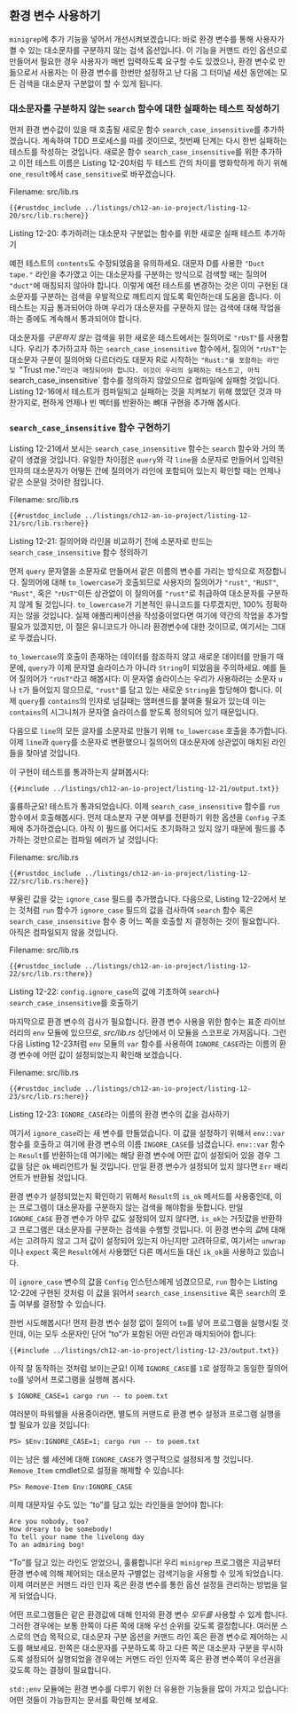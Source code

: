 ## 환경 변수 사용하기

`minigrep`에 추가 기능을 넣어서 개선시켜보겠습니다: 바로 환경
변수를 통해 사용자가 켤 수 있는 대소문자를 구분하지 않는 검색
옵션입니다. 이 기능을 커맨드 라인 옵션으로 만들어서 필요한 경우
사용자가 매번 입력하도록 요구할 수도 있겠으나, 환경 변수로 만듦으로서
사용자는 이 환경 변수를 한번만 설정하고 난 다음 그 터미널 세션
동안에는 모든 검색을 대소문자 구분없이 할 수 있게 됩니다.

### 대소문자를 구분하지 않는 `search` 함수에 대한 실패하는 테스트 작성하기

먼저 환경 변수값이 있을 때 호출될 새로운 함수 `search_case_insensitive`를
추가하겠습니다. 계속하여 TDD 프로세스를 따를 것이므로, 첫번째 단계는
다시 한번 실패하는 테스트를 작성하는 것입니다. 새로운 함수
`search_case_insensitive`를 위한 추가하고 이전 테스트 이름은
Listing 12-20처럼 두 테스트 간의 차이를 명화학하게 하기 위해 `one_result`에서
`case_sensitive`로 바꾸겠습니다.

<span class="filename">Filename: src/lib.rs</span>

```rust,ignore,does_not_compile
{{#rustdoc_include ../listings/ch12-an-io-project/listing-12-20/src/lib.rs:here}}
```

<span class="caption">Listing 12-20: 추가하려는 대소문자 구분없는 함수를 위한
새로운 실패 테스트 추가하기</span>

예전 테스트의 `contents`도 수정되었음을 유의하세요. 대문자 D를 사용한
`"Duct tape."` 라인을 추가였고 이는 대소문자를 구분하는 방식으로 검색할
때는 질의어 `"duct"`에 매칭되지 않아야 합니다. 이렇게 예전 테스트를 변경하는
것은 이미 구현된 대소문자를 구분하는 검색을 우발적으로 깨트리지 않도록
확인하는데 도움을 줍니다. 이 테스트는 지금 통과되어야 하며 우리가 대소문자를
구문하지 않는 검색에 대해 작업을 하는 중에도 계속해서 통과되어야 합니다.

대소문자를 *구문하지 않는* 검색을 위한 새로운 테스트에서는 질의어로 `"rUsT"`를
사용합니다. 우리가 추가하고자 하는 `search_case_insensitive` 함수에서,
질의어 `"rUsT"`는 대소문자 구분이 질의어와 다르더라도 대문자 R로 시작하는
`"Rust:"를 포함하는 라인 및 `"Trust me."` 라인과 매칭되어야 합니다.
이것이 우리의 실패하는 테스트고, 아직 `search_case_insensitive` 함수를
정의하지 않았으므로 컴파일에 실패할 것입니다. Listing 12-16에서 테스트가
컴파일되고 실패하는 것을 지켜보기 위해 했었던 것과 마찬가지로, 편하게
언제나 빈 벡터를 반환하는 뼈대 구현을 추가해 봅시다.

### `search_case_insensitive` 함수 구현하기

Listing 12-21에서 보시는 `search_case_insensitive` 함수는 `search`
함수와 거의 똑같이 생겼을 것입니다. 유일한 차이점은 `query`와 각 `line`을
소문자로 만들어서 입력된 인자의 대소문자가 어떻든 간에 질의어가 라인에
포함되어 있는지 확인할 때는 언제나 같은 소문일 것이란 점입니다.

<span class="filename">Filename: src/lib.rs</span>

```rust,noplayground
{{#rustdoc_include ../listings/ch12-an-io-project/listing-12-21/src/lib.rs:here}}
```

<span class="caption">Listing 12-21: 질의어와 라인을 비교하기 전에 소문자로
만드는 `search_case_insensitive` 함수 정의하기</span>

먼저 `query` 문자열을 소문자로 만들어서 같은 이름의 변수를 가리는
방식으로 저장합니다. 질의어에 대해 `to_lowercase`가 호출되므로
사용자의 질의어가 `"rust"`, `"RUST"`, `"Rust"`, 혹은 `"rUsT"`이든
상관없이 이 질의어를 `"rust"`로 취급하여 대소문자를 구분하지 않게 될
것입니다. `to_lowercase`가 기본적인 유니코드를 다루겠지만, 100% 정확하지는
않을 것입니다. 실제 애플리케이션을 작성중이었다면 여기에 약간의 작업을
추가할 필요가 있겠지만, 이 절은 유니코드가 아니라 환경변수에 대한 것이므로,
여기서는 그대로 두겠습니다.

`to_lowercase`의 호출이 존재하는 데이터를 참조하지 않고 새로운 데이터를
만들기 때문에, `query`가 이제 문자열 슬라이스가 아니라 `String`이 되었음을
주의하세요. 예를 들어 질의어가 `"rUsT"`라고 해봅시다: 이 문자열 슬라이스는
우리가 사용하려는 소문자 `u`나 `t`가 들어있지 않으므로, `"rust"`를 담고 있는
새로운 `String`을 할당해야 합니다. 이제 `query`를 `contains`의 인자로
넘길때는 앰퍼센드를 붙여줄 필요가 있는데 이는 `contains`의 시그니처가 문자열
슬라이스를 받도록 정의되어 있기 때문입니다.

다음으로 `line`의 모든 글자를 소문자로 만들기 위해 `to_lowercase` 호출을
추가합니다. 이제 `line`과 `query`를 소문자로 변환했으니 질의어의 대소문자에
상관없이 매치된 라인들을 찾아낼 것입니다.

이 구현이 테스트를 통과하는지 살펴봅시다:

```console
{{#include ../listings/ch12-an-io-project/listing-12-21/output.txt}}
```

훌륭하군요! 테스트가 통과되었습니다. 이제 `search_case_insensitive`
함수를 `run` 함수에서 호출해봅시다. 먼저 대소분자 구분 여부를 전환하기
위한 옵션을 `Config` 구조체에 추가하겠습니다. 아직 이 필드를 어디서도
초기화하고 있지 않기 때문에 필드를 추가하는 것만으로는 컴파일 에러가
날 것입니다:

<span class="filename">Filename: src/lib.rs</span>

```rust,ignore,does_not_compile
{{#rustdoc_include ../listings/ch12-an-io-project/listing-12-22/src/lib.rs:here}}
```

부울린 값을 갖는 `ignore_case` 필드를 추가했습니다. 다음으로, Listing
12-22에서 보는 것처럼 `run` 함수가 `ignore_case` 필드의 값을 검사하여
`search` 함수 혹은 `search_case_insensitive` 함수 중 어느 쪽을 호출할
지 결정하는 것이 필요합니다. 아직은 컴파일되지 않을 것입니다.

<span class="filename">Filename: src/lib.rs</span>

```rust,ignore,does_not_compile
{{#rustdoc_include ../listings/ch12-an-io-project/listing-12-22/src/lib.rs:there}}
```

<span class="caption">Listing 12-22: `config.ignore_case`의 값에
기초하여 `search`나 `search_case_insensitive`를 호출하기</span>

마지막으로 환경 변수의 검사가 필요합니다. 환경 변수 사용을
위한 함수는 표준 라이브러리의 `env` 모듈에 있으므로,
*src/lib.rs* 상단에서 이 모듈을 스코프로 가져옵니다.
그런 다음 Listing 12-23처럼 `env` 모듈의 `var` 함수를
사용하여 `IGNORE_CASE`라는 이름의 환경 변수에 어떤 값이
설정되었는지 확인해 보겠습니다.

<span class="filename">Filename: src/lib.rs</span>

```rust,noplayground
{{#rustdoc_include ../listings/ch12-an-io-project/listing-12-23/src/lib.rs:here}}
```

<span class="caption">Listing 12-23: `IGNORE_CASE`라는 이름의 환경 변수의
값을 검사하기</span>

여기서 `ignore_case`라는 새 변수를 만들었습니다. 이 값을 설정하기 위해서
`env::var` 함수를 호출하고 여기에 환경 변수의 이름 `INGORE_CASE`를
넘겼습니다. `env::var` 함수는 `Result`를 반환하는데 여기에는 해당
환경 변수에 어떤 값이 설정되어 있을 경우 그 값을 담은 `Ok` 배리언트가
될 것입니다. 만일 환경 변수가 설정되어 있지 않다면 `Err` 배리언트가
반환될 것입니다.

환경 변수가 설정되었는지 확인하기 위해서 `Result`의 `is_ok` 메서드를
사용중인데, 이는 프로그램이 대소문자를 구분하지 않는 검색을 해야함을
뜻합니다. 만일 `IGNORE_CASE` 환경 변수가 아무 값도 설정되어 있지 않다면,
`is_ok`는 거짓값을 반환하고 프로그램은 대소문자를 구분하는 검색을 수행할
것입니다. 이 환경 변수의 *값*에 대해서는 고려하지 않고 그저 값이 설정되어
있는지 아닌지만 고려하므로, 여기서는 `unwrap`이나 `expect` 혹은 `Result`에서
사용했던 다른 메서드들 대신 `ik_ok`을 사용하고 있습니다.

이 `ignore_case` 변수의 값을 `Config` 인스턴스에게 넘겼으므로, `run` 함수는
Listing 12-22에 구현된 것처럼 이 값을 읽어서 `search_case_insensitive` 혹은
`search`의 호출 여부를 결정할 수 있습니다.

한번 시도해봅시다! 먼저 환경 변수 설정 없이 질의어 `to`를 넣어 프로그램을
실행시킬 것인데, 이는 모두 소문자인 단어 “to”가 포함된 어떤 라인과
매치되어야 합니다:

```console
{{#include ../listings/ch12-an-io-project/listing-12-23/output.txt}}
```

아직 잘 동작하는 것처럼 보이는군요! 이제 `IGNORE_CASE`를 `1`로 설정하고
동일한 질의어 `to`를 넣어서 프로그램을 실행해 봅시다.

```console
$ IGNORE_CASE=1 cargo run -- to poem.txt
```

여러분이 파워쉘을 사용중이라면, 별도의 커맨드로 환경 변수 설정과 프로그램 실행을
할 필요가 있을 것입니다:

```console
PS> $Env:IGNORE_CASE=1; cargo run -- to poem.txt
```

이는 남은 쉘 세션에 대해 `IGNORE_CASE`가 영구적으로 설정되게 할
것입니다. `Remove_Item` cmdlet으로 설정을 해제할 수 있습니다:

```console
PS> Remove-Item Env:IGNORE_CASE
```

이제 대문자일 수도 있는 “to”를 담고 있는 라인들을 얻어야 합니다:

<!-- manual-regeneration
cd listings/ch12-an-io-project/listing-12-23
IGNORE_CASE=1 cargo run -- to poem.txt
can't extract because of the environment variable
-->

```console
Are you nobody, too?
How dreary to be somebody!
To tell your name the livelong day
To an admiring bog!
```

“To”를 담고 있는 라인도 얻었으니, 훌륭합니다! 우리 `minigrep` 프로그램은 지금부터
환경 변수에 의해 제어되는 대소문자 구별없는 검색기능을 사용할 수 있게 되었습니다.
이제 여러분은 커맨드 라인 인자 혹은 환경 변수를 통한 옵션 설정을 관리하는 방법을
알게 되었습니다.

어떤 프로그램들은 같은 환경값에 대해 인자와 환경 변수 *모두를* 사용할 수
있게 합니다. 그러한 경우에는 보통 한쪽이 다른 쪽에 대해 우선 순위를 갖도록
결정합니다. 여러분 스스로의 연습 목적으로, 대소문자 구분 옵션을 커맨드
라인 혹은 환경 변수로 제어하는 시도를 해보세요. 한쪽은 대소문자를
구분하도록 하고 다른 쪽은 대소문자 구분을 무시하도록 설정되어 실행되었을
경우에는 커맨드 라인 인자쪽 혹은 환경 변수쪽이 우선권을 갖도록 하는
결정이 필요합니다.

`std:;env` 모듈에는 환경 변수를 다루기 위한 더 유용한 기능들을 많이 가지고
있습니다: 어떤 것들이 가능한지는 문서를 확인해 보세요.

